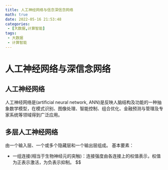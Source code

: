 ```yaml
---
title: 人工神经网络与信念深信念网络
math: true
date: 2022-05-16 21:53:48
categories:
 - [大数据,计算智能]
tags: 
 - 大数据
 - 计算智能
---
```


# 人工神经网络与深信念网络

## 人工神经网络

人工神经网络是(artificial neural network, ANN)是反映人脑结构及功能的一种抽象数学模型，在模式识别、图像处理、智能控制、组合优化、金融预测与管理及专家系统等领域得到广泛应用。


## 多层人工神经网络

由一个输入层、一个或多个隐藏层和一个输出层组成。
基本要素：
- 一组连接(相当于生物神经元的突触)：连接强度由各连接上的权值表示，权值为正表示激活，为负表示抑制。
$$ 